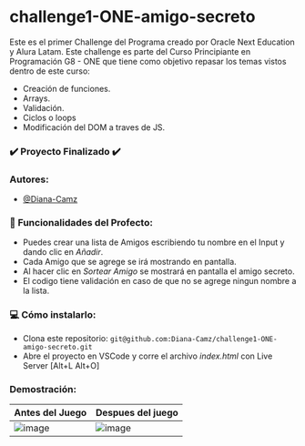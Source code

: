 # challenge1-ONE-amigo-secreto
Este es el primer Challenge del Programa creado por Oracle Next Education y Alura Latam. Este challenge es parte del Curso Principiante en Programación G8 - ONE que tiene como objetivo repasar los temas vistos dentro de este curso:
- Creación de funciones.
- Arrays.
- Validación.
- Ciclos o loops
- Modificación del DOM a traves de JS.

### ✔️ Proyecto Finalizado ✔️

### Autores:
- [@Diana-Camz](https://www.github.com/octokatherine)

### 🔨 Funcionalidades del Profecto:
- Puedes crear una lista de Amigos escribiendo tu nombre en el Input y dando clic en *Añadir*.
- Cada Amigo que se agrege se irá mostrando en pantalla.
- Al hacer clic en *Sortear Amigo* se mostrará en pantalla el amigo secreto.
- El codigo tiene validación en caso de que no se agrege ningun nombre a la lista.

### 💻 Cómo instalarlo:
- Clona este repositorio:
`git@github.com:Diana-Camz/challenge1-ONE-amigo-secreto.git`
- Abre el proyecto en VSCode y corre el archivo *index.html* con Live Server [Alt+L Alt+O]
  
### Demostración: 
|Antes del Juego | Despues del juego |
|--------------|---------------------|
![image](https://github.com/user-attachments/assets/deca3024-7315-4974-bb01-a068701d7853) | ![image](https://github.com/user-attachments/assets/4ca26997-d103-4db8-a42b-4deab9994b99)

